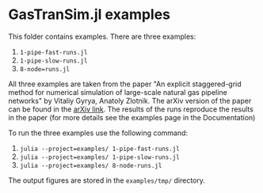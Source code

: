 # GasTranSim.jl examples

This folder contains examples. There are three examples: 

1. ``1-pipe-fast-runs.jl``
2. ``1-pipe-slow-runs.jl`` 
3. ``8-node=runs.jl`` 

All three examples are taken from the paper "An explicit staggered-grid method for numerical simulation of large-scale natural gas pipeline networks" by Vitaliy Gyrya, Anatoly Zlotnik. The arXiv version of the paper can be found in the [arXiv link](https://arxiv.org/abs/1803.00418). The results of the runs reproduce the results in the paper (for more details see the examples page in the Documentation)

To run the three examples use the following command: 

1. ``julia --project=examples/ 1-pipe-fast-runs.jl`` 
2. ``julia --project=examples/ 1-pipe-slow-runs.jl``
3. ``julia --project=examples/ 8-node-runs.jl``

The output figures are stored in the ``examples/tmp/`` directory.
